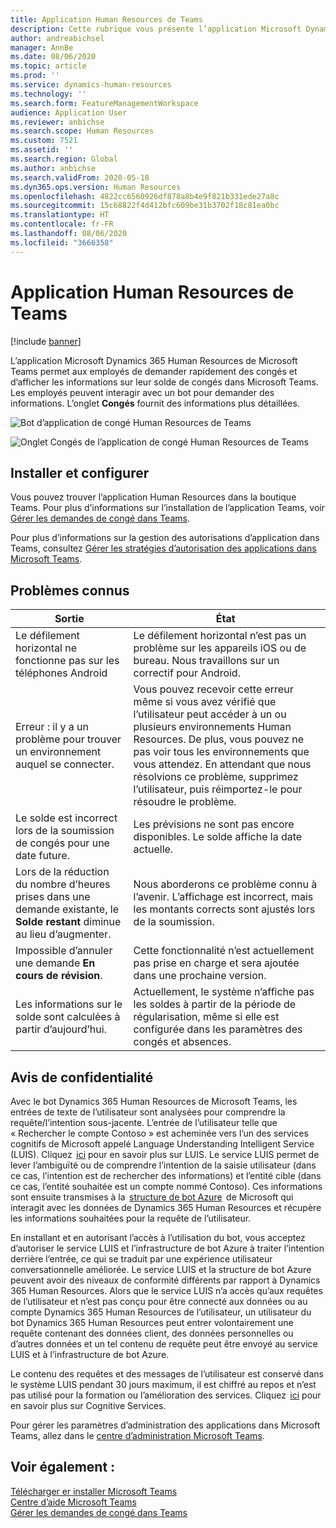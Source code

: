 ```yaml
---
title: Application Human Resources de Teams
description: Cette rubrique vous présente l’application Microsoft Dynamics 365 Human Resources de Microsoft Teams.
author: andreabichsel
manager: AnnBe
ms.date: 08/06/2020
ms.topic: article
ms.prod: ''
ms.service: dynamics-human-resources
ms.technology: ''
ms.search.form: FeatureManagementWorkspace
audience: Application User
ms.reviewer: anbichse
ms.search.scope: Human Resources
ms.custom: 7521
ms.assetid: ''
ms.search.region: Global
ms.author: anbichse
ms.search.validFrom: 2020-05-18
ms.dyn365.ops.version: Human Resources
ms.openlocfilehash: 4822cc6560926df878a8b4e9f821b331ede27a8c
ms.sourcegitcommit: 15c68822f4d412bfc609be31b3702f18c81ea0bc
ms.translationtype: HT
ms.contentlocale: fr-FR
ms.lasthandoff: 08/06/2020
ms.locfileid: "3666358"
---
```

# <a name="human-resources-app-in-teams"></a>Application Human Resources de Teams

[!include [banner](includes/preview-feature.md)]

L’application Microsoft Dynamics 365 Human Resources de Microsoft Teams permet aux employés de demander rapidement des congés et d’afficher les informations sur leur solde de congés dans Microsoft Teams. Les employés peuvent interagir avec un bot pour demander des informations. L’onglet **Congés** fournit des informations plus détaillées.

![Bot d’application de congé Human Resources de Teams](./media/hr-admin-teams-leave-app-bot.png)

![Onglet Congés de l’application de congé Human Resources de Teams](./media/hr-teams-leave-app-timeoff-tab.png)

## <a name="install-and-setup"></a>Installer et configurer

Vous pouvez trouver l’application Human Resources dans la boutique Teams. Pour plus d’informations sur l’installation de l’application Teams, voir [Gérer les demandes de congé dans Teams](hr-teams-leave-app.md).

Pour plus d’informations sur la gestion des autorisations d’application dans Teams, consultez [Gérer les stratégies d’autorisation des applications dans Microsoft Teams](https://docs.microsoft.com/MicrosoftTeams/teams-app-permission-policies).

## <a name="known-issues"></a>Problèmes connus

| Sortie | État  |
| --- | --- |
| Le défilement horizontal ne fonctionne pas sur les téléphones Android | Le défilement horizontal n’est pas un problème sur les appareils iOS ou de bureau. Nous travaillons sur un correctif pour Android. |
| Erreur : il y a un problème pour trouver un environnement auquel se connecter. | Vous pouvez recevoir cette erreur même si vous avez vérifié que l’utilisateur peut accéder à un ou plusieurs environnements Human Resources. De plus, vous pouvez ne pas voir tous les environnements que vous attendez. En attendant que nous résolvions ce problème, supprimez l’utilisateur, puis réimportez-le pour résoudre le problème. |
| Le solde est incorrect lors de la soumission de congés pour une date future. | Les prévisions ne sont pas encore disponibles. Le solde affiche la date actuelle. |
| Lors de la réduction du nombre d’heures prises dans une demande existante, le **Solde restant** diminue au lieu d’augmenter. | Nous aborderons ce problème connu à l’avenir. L’affichage est incorrect, mais les montants corrects sont ajustés lors de la soumission. |
| Impossible d’annuler une demande **En cours de révision**. | Cette fonctionnalité n’est actuellement pas prise en charge et sera ajoutée dans une prochaine version. |
| Les informations sur le solde sont calculées à partir d’aujourd’hui. | Actuellement, le système n’affiche pas les soldes à partir de la période de régularisation, même si elle est configurée dans les paramètres des congés et absences. |

## <a name="privacy-notice"></a>Avis de confidentialité

Avec le bot Dynamics 365 Human Resources de Microsoft Teams, les entrées de texte de l’utilisateur sont analysées pour comprendre la requête/l’intention sous-jacente. L’entrée de l’utilisateur telle que « Rechercher le compte Contoso » est acheminée vers l’un des services cognitifs de Microsoft appelé Language Understanding Intelligent Service (LUIS). Cliquez  [ici](https://www.luis.ai/) pour en savoir plus sur LUIS. Le service LUIS permet de lever l’ambiguïté ou de comprendre l’intention de la saisie utilisateur (dans ce cas, l’intention est de rechercher des informations) et l’entité cible (dans ce cas, l’entité souhaitée est un compte nommé Contoso). Ces informations sont ensuite transmises à la  [structure de bot Azure](https://azure.microsoft.com/services/bot-service/)  de Microsoft qui interagit avec les données de Dynamics 365 Human Resources et récupère les informations souhaitées pour la requête de l’utilisateur. 

En installant et en autorisant l’accès à l’utilisation du bot, vous acceptez d’autoriser le service LUIS et l’infrastructure de bot Azure à traiter l’intention derrière l’entrée, ce qui se traduit par une expérience utilisateur conversationnelle améliorée. Le service LUIS et la structure de bot Azure peuvent avoir des niveaux de conformité différents par rapport à Dynamics 365 Human Resources. Alors que le service LUIS n’a accès qu’aux requêtes de l’utilisateur et n’est pas conçu pour être connecté aux données ou au compte Dynamics 365 Human Resources de l’utilisateur, un utilisateur du bot Dynamics 365 Human Resources peut entrer volontairement une requête contenant des données client, des données personnelles ou d’autres données et un tel contenu de requête peut être envoyé au service LUIS et à l’infrastructure de bot Azure. 

Le contenu des requêtes et des messages de l’utilisateur est conservé dans le système LUIS pendant 30 jours maximum, il est chiffré au repos et n’est pas utilisé pour la formation ou l’amélioration des services. Cliquez  [ici](https://azure.microsoft.com/services/cognitive-services/language-understanding-intelligent-service/) pour en savoir plus sur Cognitive Services. 

Pour gérer les paramètres d’administration des applications dans Microsoft Teams, allez dans le [centre d’administration Microsoft Teams](https://admin.teams.microsoft.com/). 

## <a name="see-also"></a>Voir également : 

[Télécharger er installer Microsoft Teams](https://support.office.com/article/download-and-install-microsoft-teams-422bf3aa-9ae8-46f1-83a2-e65720e1a34d)</br>
[Centre d’aide Microsoft Teams](https://support.office.com/teams)</br>
[Gérer les demandes de congé dans Teams](hr-teams-leave-app.md)

